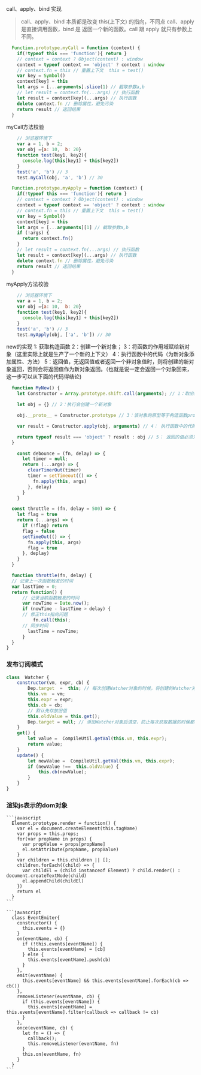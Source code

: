 call、apply、bind 实现
> call、apply、bind 本质都是改变 this(上下文) 的指向，不同点 call、apply 是直接调用函数，bind 
> 是 返回一个新的函数。call 跟 apply 就只有参数上不同。
```javascript
  Function.prototype.myCall = function (context) {
    if(!typeof this === 'function'){ return }
    // context = context ? Object(context) : window
    context = typeof context == 'object' ? context : window
    // context.fn = this // 重置上下文  this = test()   
    var key = Symbol() 
    context[key] = this
    let args = [...arguments].slice(1) // 截取参数a,b
    // let result = context.fn(...args) // 执行函数
    let result = context[key](...args) // 执行函数
    delete context.fn // 删除属性，避免污染
    return result // 返回结果
  }
```
myCall方法校验
```javascript
    // 浏览器环境下
    var a = 1, b = 2;
    var obj ={a: 10,  b: 20}
    function test(key1, key2){
      console.log(this[key1] + this[key2]) 
    }
    test('a', 'b') // 3
    test.myCall(obj, 'a', 'b') // 30
```

```javascript
  Function.prototype.myApply = function (context) {
    if(!typeof this === 'function'){ return }
    // context = context ? Object(context) : window
    context = typeof context == 'object' ? context : window
    // context.fn = this // 重置上下文  this = test()   
    var key = Symbol() 
    context[key] = this
    let args = [...arguments][1] // 截取参数a,b
    if (!args) {
      return context.fn()
    }
    // let result = context.fn(...args) // 执行函数
    let result = context[key](...args) // 执行函数
    delete context.fn // 删除属性，避免污染
    return result // 返回结果
  }
```
myApply方法校验
```javascript
    // 浏览器环境下
    var a = 1, b = 2;
    var obj ={a: 10,  b: 20}
    function test(key1, key2){
      console.log(this[key1] + this[key2]) 
    }
    test('a', 'b') // 3
    test.myApply(obj, ['a', 'b']) // 30
```


new的实现
1: 获取构造函数
2：创建一个新对象；
3：将函数的作用域赋给新对象（这里实际上就是生产了一个新的上下文）
4：执行函数中的代码（为新对象添加属性、方法）
5：返回值，无返回值或者返回一个非对象值时，则将创建的新对象返回，否则会将返回值作为新对象返回。（也就是说一定会返回一个对象回来，这一步可以从下面的代码得结论)
```javascript
  function MyNew() {
    let Constructor = Array.prototype.shift.call(arguments); // 1：取出构造函数

    let obj = {} // 2：执行会创建一个新对象

    obj.__proto__ = Constructor.prototype // 3：该对象的原型等于构造函数prototype

    var result = Constructor.apply(obj, arguments) // 4： 执行函数中的代码

    return typeof result === 'object' ? result : obj // 5： 返回的值必须为对象
  }
  ```

  <!-- 防抖函数 -->
  <!-- 一个需要频繁触发的函数，在规定时间内，只让最后一次生效，前面的不生效。-->
  ```javascript
      const debounce = (fn, delay) => {
        let timer = null;
        return (...args) => {
          clearTimerOut(timer)
          timer = setTimeout(() => {
            fn.apply(this, args)
          }, delay)
        }
      }
  ```

<!-- 节流函数 -->
<!-- 一个函数执行一次之后，只有大于设定的执行周期后才会执行第二次 -->
<!-- 
  DOM 元素的拖拽功能实现（mousemove）
  搜索联想（keyup）
  计算鼠标移动的距离（mousemove）
  Canvas 模拟画板功能（mousemove）
  射击游戏的 mousedown/keydown 事件（单位时间只能发射一颗子弹）
  监听滚动事件判断是否到页面底部自动加载更多：给 scroll 加了 debounce 后，只有用户停止滚动后，才会判断是否到了页面底部；如果是 throttle 的话，只要页面滚动就会间隔一段时间判断一次
-->
```javascript
  const throttle = (fn, delay = 500) => {
    let flag = true
    return (...args) => {
      if (!flag) return
      flag = false
      setTimeOut(() => {
        fn.apply(this, args)
        flag = true
      }, deplay)
    }
  }

  function throttle(fn, delay) {
  // 记录上一次函数触发的时间
  var lastTime = 0;
  return function() {
      // 记录当前函数触发的时间
      var nowTime = Date.now();
      if (nowTime - lastTime > delay) {
      // 修正this指向问题
          fn.call(this);
      // 同步时间
        lastTime = nowTime;
      }
  }
}
```
### 发布订阅模式
```javascript
class  Watcher {
    constructor(vm, expr, cb) {
        Dep.target  =  this; // 每次创建Watcher对象的时候，将创建的Watcher对象在获取值的时候添加到dep中
        this.vm  = vm;
        this.expr = expr;
        this.cb = cb;
        // 默认先存放旧值
        this.oldValue = this.get();
        Dep.target = null; // 添加Watcher对象后清空，防止每次获取数据的时候都添加Watcher对象
    }
    get() {
        let value =  CompileUtil.getVal(this.vm, this.expr);
        return value;
    }
    update() {
        let newValue =  CompileUtil.getVal(this.vm, this.expr);
        if (newValue !==  this.oldValue) {
            this.cb(newValue);
        }
    }
}
```
### 渲染js表示的dom对象 
    ```javascript
      Element.prototype.render = function() {
        var el = document.createElement(this.tagName)
        var props = this.props;
        for(var propName in props) {
          var propValue = props[propName]
          el.setAttribute(propName, propValue)
        }
        var children = this.children || [];
        children.forEach((child) => {
          var childEl = (child instanceof Element) ? child.render() : document.createTextNode(child)
          el.appendChild(childEl)
        })
        return el
      }
    ```

    ```javascript
      class EventEmiter{
        constructor() {
          this.events = {}
        }
        on(eventName, cb) {
          if (!this.events[eventName]) {
            this.events[eventName] = [cb]
          } else {
            this.events[eventName].push(cb)
          }
        },
        emit(eventName) {
          this.events[eventName] && this.events[eventName].forEach(cb => cb())
        },
        removeListener(eventName, cb) {
          if (this.events[eventName]) {
            this.events[eventName] = this.events[eventName].filter(callback => callback != cb)
          }
        },
        once(eventName, cb) {
          let fn = () => {
            callback();
            this.removeListener(eventName, fn)
          }
          this.on(eventName, fn)
        }
      }
    ```

